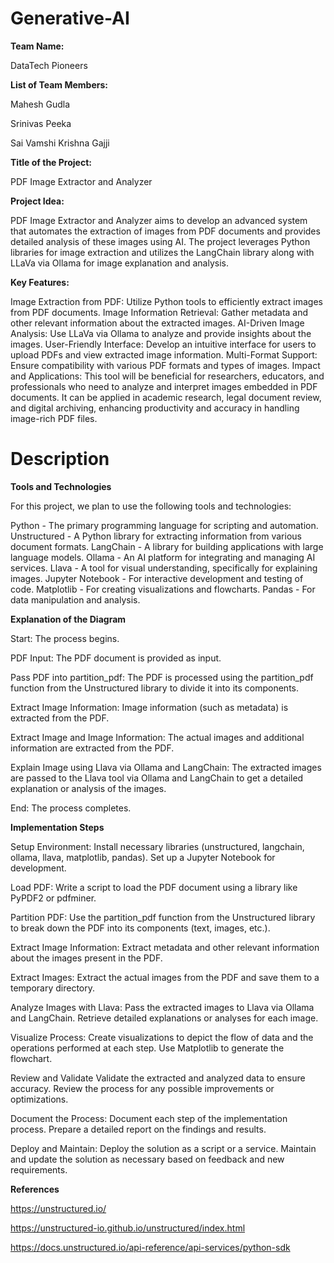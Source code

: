 # Generative-AI
**Team Name:**

DataTech Pioneers

**List of Team Members:**

Mahesh Gudla

Srinivas Peeka

Sai Vamshi Krishna Gajji


**Title of the Project:**

PDF Image Extractor and Analyzer


**Project Idea:**

PDF Image Extractor and Analyzer aims to develop an advanced system that automates the extraction of images from PDF documents and provides detailed analysis of these images using AI. The project leverages Python libraries for image extraction and utilizes the LangChain library along with LLaVa via Ollama for image explanation and analysis.

**Key Features:**

Image Extraction from PDF: Utilize Python tools to efficiently extract images from PDF documents.
Image Information Retrieval: Gather metadata and other relevant information about the extracted images.
AI-Driven Image Analysis: Use LLaVa via Ollama to analyze and provide insights about the images.
User-Friendly Interface: Develop an intuitive interface for users to upload PDFs and view extracted image information.
Multi-Format Support: Ensure compatibility with various PDF formats and types of images.
Impact and Applications: This tool will be beneficial for researchers, educators, and professionals who need to analyze and interpret images embedded in PDF documents. It can be applied in academic research, legal document review, and digital archiving, enhancing productivity and accuracy in handling image-rich PDF files.

# Description

**Tools and Technologies**

For this project, we plan to use the following tools and technologies:

Python - The primary programming language for scripting and automation.
Unstructured - A Python library for extracting information from various document formats.
LangChain - A library for building applications with large language models.
Ollama - An AI platform for integrating and managing AI services.
Llava - A tool for visual understanding, specifically for explaining images.
Jupyter Notebook - For interactive development and testing of code.
Matplotlib - For creating visualizations and flowcharts.
Pandas - For data manipulation and analysis.

**Explanation of the Diagram**

Start:
The process begins.


PDF Input:
The PDF document is provided as input.


Pass PDF into partition_pdf:
The PDF is processed using the partition_pdf function from the Unstructured library to divide it into its components.


Extract Image Information:
Image information (such as metadata) is extracted from the PDF.


Extract Image and Image Information:
The actual images and additional information are extracted from the PDF.

Explain Image using Llava via Ollama and LangChain:
The extracted images are passed to the Llava tool via Ollama and LangChain to get a detailed explanation or analysis of the images.


End:
The process completes.

**Implementation Steps**

Setup Environment:
Install necessary libraries (unstructured, langchain, ollama, llava, matplotlib, pandas).
Set up a Jupyter Notebook for development.


Load PDF:
Write a script to load the PDF document using a library like PyPDF2 or pdfminer.


Partition PDF:
Use the partition_pdf function from the Unstructured library to break down the PDF into its components (text, images, etc.).


Extract Image Information:
Extract metadata and other relevant information about the images present in the PDF.


Extract Images:
Extract the actual images from the PDF and save them to a temporary directory.


Analyze Images with Llava:
Pass the extracted images to Llava via Ollama and LangChain.
Retrieve detailed explanations or analyses for each image.


Visualize Process:
Create visualizations to depict the flow of data and the operations performed at each step.
Use Matplotlib to generate the flowchart.


Review and Validate
Validate the extracted and analyzed data to ensure accuracy.
Review the process for any possible improvements or optimizations.


Document the Process:
Document each step of the implementation process.
Prepare a detailed report on the findings and results.


Deploy and Maintain:
Deploy the solution as a script or a service.
Maintain and update the solution as necessary based on feedback and new requirements.


**References**

https://unstructured.io/

https://unstructured-io.github.io/unstructured/index.html

https://docs.unstructured.io/api-reference/api-services/python-sdk
